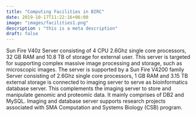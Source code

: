 ```yaml
---
title: "Computing Facilities in BIRC"
date: 2019-10-17T11:22:16+06:00
image: "images/facilities1.png"
description : "this is a meta description"
draft: false
---
```


Sun Fire V40z Server consisting of 4 CPU 2.6Ghz single core processors, 32 GB RAM and 10.8 TB of storage for external user. This server is targeted for supporting complex massive image processing and storage, such as microscopic images. The server is supported by a Sun Fire V4200 family Server consisting of 2.6Ghz single core processors, 1 GB RAM and 3.15 TB external storage is connected to imaging server to serve as bioinformatics database server. This complements the imaging server to store and manipulate genomic and proteomic data. It mainly comprises of DB2 and MySQL. Imaging and database server supports research projects associated with SMA Computation and Systems Biology (CSB) program.